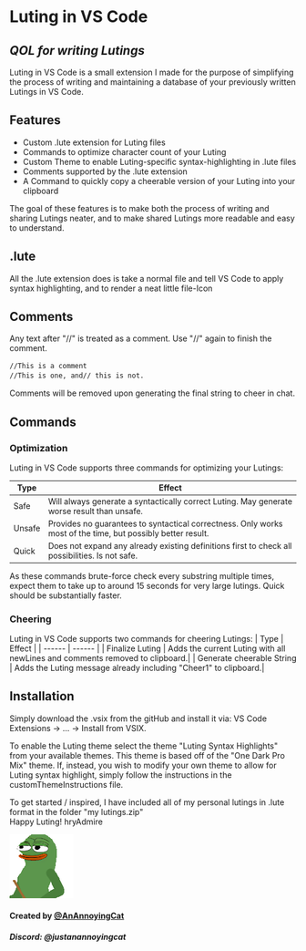# Luting in VS Code
## _QOL for writing Lutings_

Luting in VS Code is a small extension I made for the purpose of simplifying the process of writing and maintaining a database of your previously written Lutings in VS Code.

## Features

- Custom .lute extension for Luting files
- Commands to optimize character count of your Luting
- Custom Theme to enable Luting-specific syntax-highlighting in .lute files
- Comments supported by the .lute extension
- A Command to quickly copy a cheerable version of your Luting into your clipboard

The goal of these features is to make both the process of writing and sharing Lutings neater,
and to make shared Lutings more readable and easy to understand.

## .lute

All the .lute extension does is take a normal file and tell VS Code to apply syntax highlighting,
and to render a neat little file-Icon 

## Comments
Any text after "//" is treated as a comment. Use "//" again to finish the comment.
```sh
//This is a comment
//This is one, and// this is not.
```
Comments will be removed upon generating the final string to cheer in chat.

## Commands
### Optimization
Luting in VS Code supports three commands for optimizing your Lutings:


| Type | Effect |
| ------ | ------ |
| Safe | Will always generate a syntactically correct Luting. May generate worse result than unsafe.|
| Unsafe | Provides no guarantees to syntactical correctness. Only works most of the time, but possibly better result.|
|Quick| Does not expand any already existing definitions first to check all possibilities. Is not safe.|

As these commands brute-force check every substring multiple times,
expect them to take up to around 15 seconds for very large lutings. Quick should be substantially faster.

### Cheering

Luting in VS Code supports two commands for cheering Lutings:
| Type | Effect |
| ------ | ------ |
| Finalize Luting | Adds the current Luting with all newLines and comments removed to clipboard.|
| Generate cheerable String | Adds the Luting message already including "Cheer1" to clipboard.|

## Installation
Simply download the .vsix from the gitHub and install it via:
VS Code Extensions -> ... -> Install from VSIX.

To enable the Luting theme select the theme "Luting Syntax Highlights" from your available themes.
This theme is based off of the "One Dark Pro Mix" theme.
If, instead, you wish to modify your own theme to allow for Luting syntax highlight,
simply follow the instructions in the customThemeInstructions file.

To get started / inspired, I have included all of my personal lutings in .lute format in the folder "my lutings.zip"  
Happy Luting! hryAdmire

![conducting](conducting.webp)

#### Created by [@AnAnnoyingCat](https://github.com/AnAnnoyingCat)
##### Discord: @justanannoyingcat